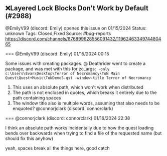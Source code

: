 ## ❌Layered Lock Blocks Don't Work by Default (#2988)
@EmilyV99 (discord: Emily) opened this issue on 01/15/2024
Status: unknown
Tags: Closed,Fixed
Source: #bug-reports https://discord.com/channels/876899628556091432/1196246334974480465


=== @EmilyV99 (discord: Emily) 01/15/2024 00:15

Some issues with creating packages. @ Deathrider went to create a package, and was met with this for zc_args:```
-only c:\Users\Evan\Desktop\Terror of Necromancy\ToN Main Quest\Quest+Music\ToNDemo5.qst -window-title Terror of Necromancy```
1. This uses an absolute path, which won't work when distributed
2. The path is not enclosed in quotes, which breaks it entirely due to the path containing spaces
3. The window title also is multiple words, assuming that also needs to be enquoted?
@connorjclark (discord: connorclark)

=== @connorjclark (discord: connorclark) 01/16/2024 22:38

I think an absolute path works incidentally due to how the quest loading bends over backwards when trying to find a file of the requested name (but should fix this anyhow)

yeah, spaces break all the things here, good catch
